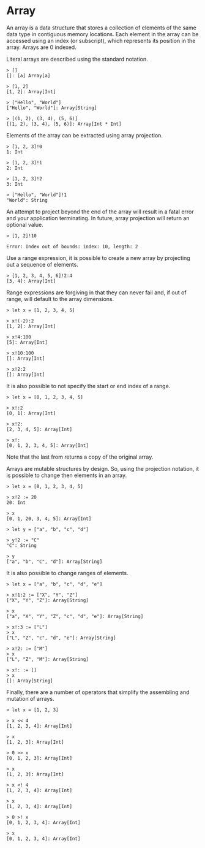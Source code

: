 # Array

An array is a data structure that stores a collection of elements of the same data type in contiguous memory locations. Each element in the array can be accessed using an index (or subscript), which represents its position in the array.  Arrays are 0 indexed.

Literal arrays are described using the standard notation.

```bendu-repl
> []
[]: [a] Array[a]

> [1, 2]
[1, 2]: Array[Int]

> ["Hello", "World"]
["Hello", "World"]: Array[String]

> [(1, 2), (3, 4), (5, 6)]
[(1, 2), (3, 4), (5, 6)]: Array[Int * Int]
```

Elements of the array can be extracted using array projection.

```bendu-repl
> [1, 2, 3]!0
1: Int

> [1, 2, 3]!1
2: Int

> [1, 2, 3]!2
3: Int

> ["Hello", "World"]!1
"World": String
```

An attempt to project beyond the end of the array will result in a fatal error and your application terminating.  In future, array projection will return an optional value.

```bendu-error
> [1, 2]!10

Error: Index out of bounds: index: 10, length: 2
```

Use a range expression, it is possible to create a new array by projecting out a sequence of elements.

```bendu-repl
> [1, 2, 3, 4, 5, 6]!2:4
[3, 4]: Array[Int]
```

Range expressions are forgiving in that they can never fail and, if out of range, will default to the array dimensions.

```bendu-repl
> let x = [1, 2, 3, 4, 5]

> x!(-2):2
[1, 2]: Array[Int]

> x!4:100
[5]: Array[Int]

> x!10:100
[]: Array[Int]

> x!2:2
[]: Array[Int]
```

It is also possible to not specify the start or end index of a range.

```bendu-repl
> let x = [0, 1, 2, 3, 4, 5]

> x!:2
[0, 1]: Array[Int]

> x!2:
[2, 3, 4, 5]: Array[Int]

> x!:
[0, 1, 2, 3, 4, 5]: Array[Int]
```

Note that the last from returns a copy of the original array.

Arrays are mutable structures by design.  So, using the projection notation, it is possible to change then elements in an array.

```bendu-repl
> let x = [0, 1, 2, 3, 4, 5]

> x!2 := 20
20: Int

> x
[0, 1, 20, 3, 4, 5]: Array[Int]

> let y = ["a", "b", "c", "d"]

> y!2 := "C"
"C": String

> y
["a", "b", "C", "d"]: Array[String]
```

It is also possible to change ranges of elements.

```bendu-repl
> let x = ["a", "b", "c", "d", "e"]

> x!1:2 := ["X", "Y", "Z"]
["X", "Y", "Z"]: Array[String]

> x
["a", "X", "Y", "Z", "c", "d", "e"]: Array[String]

> x!:3 := ["L"]
> x
["L", "Z", "c", "d", "e"]: Array[String]

> x!2: := ["M"]
> x
["L", "Z", "M"]: Array[String]

> x!: := []
> x
[]: Array[String]
```

Finally, there are a number of operators that simplify the assembling and mutation of arrays.

```bendu-repl
> let x = [1, 2, 3]

> x << 4
[1, 2, 3, 4]: Array[Int]

> x
[1, 2, 3]: Array[Int]

> 0 >> x
[0, 1, 2, 3]: Array[Int]

> x
[1, 2, 3]: Array[Int]

> x <! 4
[1, 2, 3, 4]: Array[Int]

> x
[1, 2, 3, 4]: Array[Int]

> 0 >! x
[0, 1, 2, 3, 4]: Array[Int]

> x
[0, 1, 2, 3, 4]: Array[Int]
```